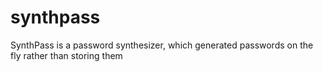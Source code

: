 # synthpass
SynthPass is a password synthesizer, which generated passwords on the fly rather than storing them
